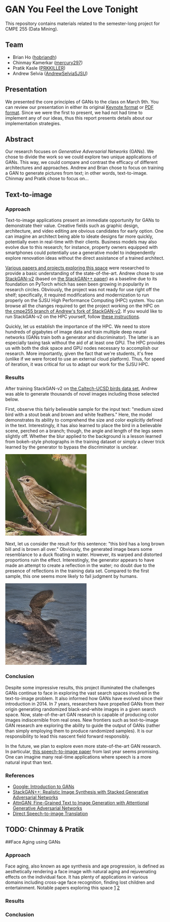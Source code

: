 # GAN You Feel the Love Tonight

This repository contains materials related to the semester-long project for CMPE 255 (Data Mining).

## Team

* Brian Ho ([hobriandh](https://github.com/hobriandh))
* Chinmay Kamerkar ([mercury297](https://github.com/mercury297))
* Pratik Kasle ([PRKKILLER](https://github.com/PRKKILLER))
* Andrew Selvia ([AndrewSelviaSJSU](https://github.com/AndrewSelviaSJSU))

## Presentation

We presented the core principles of GANs to the class on March 9th. You can review our presentation in either its original [Keynote format](Presentation.key) or [PDF format](Presentation.pdf). Since we were the first to present, we had not had time to implement any of our ideas, thus this report presents details about our implementation strategies.

## Abstract

Our research focuses on *Generative Adversarial Networks* (GANs). We chose to divide the work so we could explore two unique applications of GANs. This way, we could compare and contrast the efficacy of different architectures and approaches. Andrew and Brian chose to focus on training a GAN to generate pictures from text; in other words, text-to-image. Chinmay and Pratik chose to focus on...

## Text-to-image

### Approach

Text-to-image applications present an immediate opportunity for GANs to demonstrate their value. Creative fields such as graphic design, architecture, and video editing are obvious candidates for early option. One can imagine an architect being able to ideate designs far more quickly, potentially even in real-time with their clients. Business models may also evolve due to this research; for instance, property owners equipped with smartphones could potentially use a generative model to independently explore renovation ideas without the direct assistance of a trained architect.

[Various papers and projects exploring this space](https://paperswithcode.com/task/text-to-image-generation) were researched to provide a basic understanding of the state-of-the-art. Andrew chose to use [StackGAN-v2](https://github.com/hanzhanggit/StackGAN-v2) (based on [the StackGAN++ paper](https://arxiv.org/abs/1710.10916)) as a baseline due to its foundation on PyTorch which has seen been growing in popularity in research circles. Obviously, the project was not ready for use right off the shelf; specifically, it required modifications and modernization to run properly on the SJSU High Performance Computing (HPC) system. You can browse all the changes required to get the project working on the HPC on [the cmpe255 branch of Andrew's fork of StackGAN-v2](https://github.com/AndrewSelviaSJSU/StackGAN-v2/tree/cmpe255). If you would like to run StackGAN-v2 on the HPC yourself, follow [these instructions](https://github.com/AndrewSelviaSJSU/StackGAN-v2/blob/cmpe255/cmpe255.md).

Quickly, let us establish the importance of the HPC. We need to store hundreds of gigabytes of image data and train multiple deep neural networks (GANs train both a generator and discriminator). The latter is an especially taxing task without the aid of at least one GPU. The HPC provides us with both the disk space and GPU nodes necessary to accomplish our research. More importantly, given the fact that we're students, it's free (unlike if we were forced to use an external cloud platform). Thus, for speed of iteration, it was critical for us to adapt our work for the SJSU HPC.

### Results

After training StackGAN-v2 on [the Caltech-UCSD birds data set](http://www.vision.caltech.edu/visipedia/CUB-200-2011.html), Andrew was able to generate thousands of novel images including those selected below.

First, observe this fairly believable sample for the input text: "medium sized bird with a stout beak and brown and white feathers." Here, the model demonstrates its ability to comprehend the size and color explicitly defined in the text. Interestingly, it has also learned to place the bird in a believable scene, perched on a branch; though, the angle and length of the legs seem slightly off. Whether the blur applied to the background is a lesson learned from bokeh-style photographs in the training dataset or simply a clever trick learned by the generator to bypass the discriminator is unclear.

!["medium sized bird with a stout beak and brown and white feathers"](photos/Black_Footed_Albatross_0090_796077_256_sentence2.png)

Next, let us consider the result for this sentence: "this bird has a long brown bill and is brown all over." Obviously, the generated image bears some resemblance to a duck floating in water. However, its warped and distorted proportions ruin the effect. Interestingly, the generator appears to have made an attempt to create a reflection in the water; no doubt due to the presence of reflections in the training data set. Compared to the first sample, this one seems more likely to fail judgment by humans. 

!["this bird has a long brown bill and is brown all over."](photos/Black_Footed_Albatross_0090_796077_256_sentence7.png)

### Conclusion

Despite some impressive results, this project illuminated the challenges GANs continue to face in exploring the vast search spaces involved in the text-to-image problem. It also informed how GANs have evolved since their introduction in 2014. In 7 years, researchers have propelled GANs from their origin generating randomized black-and-white images in a given search space. Now, state-of-the-art GAN research is capable of producing color images indiscernible from real ones. New frontiers such as text-to-image GAN research are exploring the ability to guide the output of GANs (rather than simply employing them to produce randomized samples). It is our responsibility to lead this nascent field forward responsibly.

In the future, we plan to explore even more state-of-the-art GAN research. In particular, [this speech-to-image paper](https://arxiv.org/pdf/2004.03413.pdf) from last year seems promising. One can imagine many real-time applications where speech is a more natural input than text.

### References

* [Google: Introduction to GANs](https://developers.google.com/machine-learning/gan)
* [StackGAN++: Realistic Image Synthesis with Stacked Generative Adversarial Networks](https://arxiv.org/abs/1710.10916)
* [AttnGAN: Fine-Grained Text to Image Generation with Attentional Generative Adversarial Networks](https://arxiv.org/abs/1711.10485)
* [Direct Speech-to-image Translation](https://arxiv.org/abs/2004.03413)

## TODO: Chinmay & Pratik
##Face Aging using GANs
### Approach
Face aging, also known as age synthesis and age progression, is defined as aesthetically rendering a face image with natural aging and rejuvenating effects on the individual face. It has plenty of applications in various domains including cross-age face recognition, finding lost children
and entertainment. 
Notable papers exploring this space
[1](https://openaccess.thecvf.com/content_cvpr_2018/papers/Wang_Face_Aging_With_CVPR_2018_paper.pdf)
[2](https://arxiv.org/pdf/1702.01983.pdf)

### Results

### Conclusion
